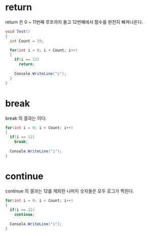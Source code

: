 
# return
return 은 0 ~ 11번째 루프까지 돌고 12번째에서 함수를 완전히 빠져나온다.
```c#
void Test()
{ 
  int Count = 10;

  for(int i = 0; i < Count; i++)
  {
    if(i == 12)
      return;
   
    Console.WriteLine("i");
  }
}
```

# break  
break 의 결과는 이다.
```c#
for(int i = 0; i < Count; i++)
{
  if(i == 12)
    break;
    
  Console.WriteLine("i");
}
```
# continue  
continue 의 결과는 12를 제외한 나머지 숫자들은 모두 로그가 찍힌다.
```c#
for(int i = 0; i < Count; i++)
{
  if(i == 12)
    continue;
    
  Console.WriteLine("i");
}
```
